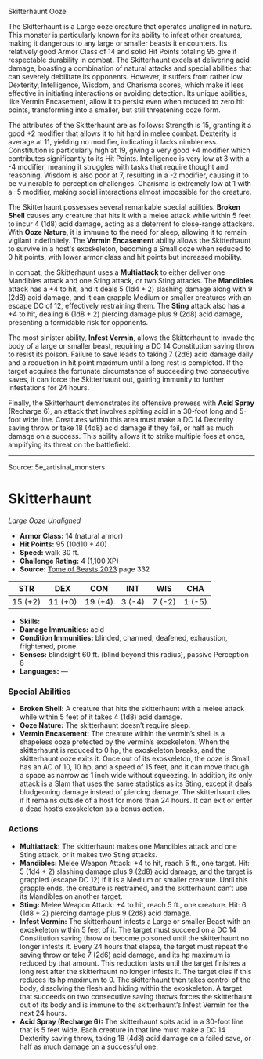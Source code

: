 <MonsterName/>Skitterhaunt</MonsterName>
<CreatureType/>Ooze</CreatureType>

<summary>The Skitterhaunt is a Large ooze creature that operates unaligned in nature. This monster is particularly known for its ability to infest other creatures, making it dangerous to any large or smaller beasts it encounters. Its relatively good Armor Class of 14 and solid Hit Points totaling 95 give it respectable durability in combat. The Skitterhaunt excels at delivering acid damage, boasting a combination of natural attacks and special abilities that can severely debilitate its opponents. However, it suffers from rather low Dexterity, Intelligence, Wisdom, and Charisma scores, which make it less effective in initiating interactions or avoiding detection. Its unique abilities, like Vermin Encasement, allow it to persist even when reduced to zero hit points, transforming into a smaller, but still threatening ooze form.</summary>

<detail>

The attributes of the Skitterhaunt are as follows: Strength is 15, granting it a good +2 modifier that allows it to hit hard in melee combat. Dexterity is average at 11, yielding no modifier, indicating it lacks nimbleness. Constitution is particularly high at 19, giving a very good +4 modifier which contributes significantly to its Hit Points. Intelligence is very low at 3 with a -4 modifier, meaning it struggles with tasks that require thought and reasoning. Wisdom is also poor at 7, resulting in a -2 modifier, causing it to be vulnerable to perception challenges. Charisma is extremely low at 1 with a -5 modifier, making social interactions almost impossible for the creature.

The Skitterhaunt possesses several remarkable special abilities. **Broken Shell** causes any creature that hits it with a melee attack while within 5 feet to incur 4 (1d8) acid damage, acting as a deterrent to close-range attackers. With **Ooze Nature**, it is immune to the need for sleep, allowing it to remain vigilant indefinitely. The **Vermin Encasement** ability allows the Skitterhaunt to survive in a host's exoskeleton, becoming a Small ooze when reduced to 0 hit points, with lower armor class and hit points but increased mobility.

In combat, the Skitterhaunt uses a **Multiattack** to either deliver one Mandibles attack and one Sting attack, or two Sting attacks. The **Mandibles** attack has a +4 to hit, and it deals 5 (1d4 + 2) slashing damage along with 9 (2d8) acid damage, and it can grapple Medium or smaller creatures with an escape DC of 12, effectively restraining them. The **Sting** attack also has a +4 to hit, dealing 6 (1d8 + 2) piercing damage plus 9 (2d8) acid damage, presenting a formidable risk for opponents.

The most sinister ability, **Infest Vermin**, allows the Skitterhaunt to invade the body of a large or smaller beast, requiring a DC 14 Constitution saving throw to resist its poison. Failure to save leads to taking 7 (2d6) acid damage daily and a reduction in hit point maximum until a long rest is completed. If the target acquires the fortunate circumstance of succeeding two consecutive saves, it can force the Skitterhaunt out, gaining immunity to further infestations for 24 hours.

Finally, the Skitterhaunt demonstrates its offensive prowess with **Acid Spray** (Recharge 6), an attack that involves spitting acid in a 30-foot long and 5-foot wide line. Creatures within this area must make a DC 14 Dexterity saving throw or take 18 (4d8) acid damage if they fail, or half as much damage on a success. This ability allows it to strike multiple foes at once, amplifying its threat on the battlefield.</detail>



---

Source: 5e_artisinal_monsters

# Skitterhaunt

*Large* *Ooze* *Unaligned*

- **Armor Class:** 14 (natural armor)
- **Hit Points:** 95 (10d10 + 40)
- **Speed:** walk 30 ft.
- **Challenge Rating:** 4 (1,100 XP)
- **Source:** [Tome of Beasts 2023](https://koboldpress.com/kpstore/product/tome-of-beasts-1-2023-edition/) page 332

| STR | DEX | CON | INT | WIS | CHA |
| --- | --- | --- | --- | --- | --- |
| 15 (+2) | 11 (+0) | 19 (+4) | 3 (-4) | 7 (-2) | 1 (-5) |

- **Skills:** 
- **Damage Immunities:** acid
- **Condition Immunities:** blinded, charmed, deafened, exhaustion, frightened, prone
- **Senses:** blindsight 60 ft. (blind beyond this radius), passive Perception 8
- **Languages:** —

### Special Abilities

- **Broken Shell:** A creature that hits the skitterhaunt with a melee attack while within 5 feet of it takes 4 (1d8) acid damage.
- **Ooze Nature:** The skitterhaunt doesn’t require sleep.
- **Vermin Encasement:** The creature within the vermin’s shell is a shapeless ooze protected by the vermin’s exoskeleton. When the skitterhaunt is reduced to 0 hp, the exoskeleton breaks, and the skitterhaunt ooze exits it. Once out of its exoskeleton, the ooze is Small, has an AC of 10, 10 hp, and a speed of 15 feet, and it can move through a space as narrow as 1 inch wide without squeezing. In addition, its only attack is a Slam that uses the same statistics as its Sting, except it deals bludgeoning damage instead of piercing damage. The skitterhaunt dies if it remains outside of a host for more than 24 hours. It can exit or enter a dead host’s exoskeleton as a bonus action.

### Actions

- **Multiattack:** The skitterhaunt makes one Mandibles attack and one Sting attack, or it makes two Sting attacks.
- **Mandibles:** Melee Weapon Attack: +4 to hit, reach 5 ft., one target. Hit: 5 (1d4 + 2) slashing damage plus 9 (2d8) acid damage, and the target is grappled (escape DC 12) if it is a Medium or smaller creature. Until this grapple ends, the creature is restrained, and the skitterhaunt can’t use its Mandibles on another target.
- **Sting:** Melee Weapon Attack: +4 to hit, reach 5 ft., one creature. Hit: 6 (1d8 + 2) piercing damage plus 9 (2d8) acid damage.
- **Infest Vermin:** The skitterhaunt infests a Large or smaller Beast with an exoskeleton within 5 feet of it. The target must succeed on a DC 14 Constitution saving throw or become poisoned until the skitterhaunt no longer infests it. Every 24 hours that elapse, the target must repeat the saving throw or take 7 (2d6) acid damage, and its hp maximum is reduced by that amount. This reduction lasts until the target finishes a long rest after the skitterhaunt no longer infests it. The target dies if this reduces its hp maximum to 0. The skitterhaunt then takes control of the body, dissolving the flesh and hiding within the exoskeleton. A target that succeeds on two consecutive saving throws forces the skitterhaunt out of its body and is immune to the skitterhaunt’s Infest Vermin for the next 24 hours.
- **Acid Spray (Recharge 6):** The skitterhaunt spits acid in a 30-foot line that is 5 feet wide. Each creature in that line must make a DC 14 Dexterity saving throw, taking 18 (4d8) acid damage on a failed save, or half as much damage on a successful one.


